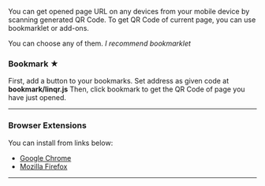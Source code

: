 
You can get opened page URL on any devices from your mobile device by scanning generated QR Code. To get QR Code of current page, you can use bookmarklet or add-ons. 

You can choose any of them. 
*I recommend bookmarklet*

### Bookmark &#9733;

First, add a button to your bookmarks. Set address as given code at **bookmark/linqr.js** Then, click bookmark to get the QR Code of page you have just opened.

***

### Browser Extensions

You can install from links below:

* [Google Chrome](https://chrome.google.com/webstore/detail/linqr/lafmogkhpjleigddjenkdpjcadohhhjc?hl=en-US)
* [Mozilla Firefox](https://addons.mozilla.org/addon/linqr/)

***
